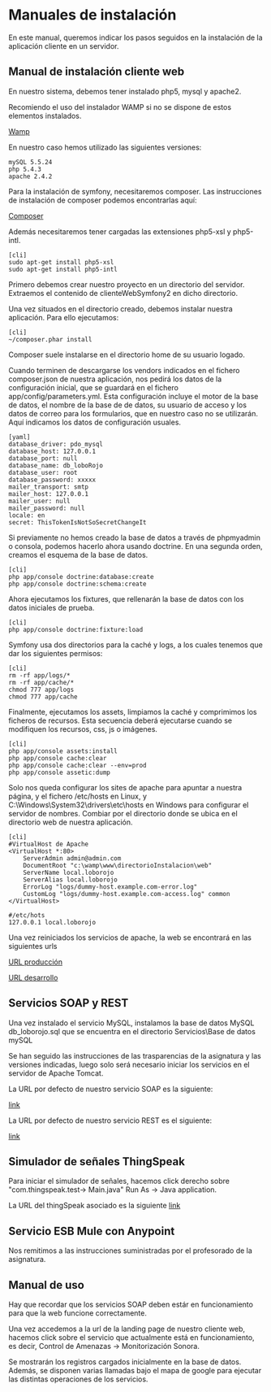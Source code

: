 # Manuales de instalación #

En este manual, queremos indicar los pasos seguidos en la instalación de la aplicación cliente en un servidor.


## Manual de instalación cliente web  ##

En nuestro sistema, debemos tener instalado php5, mysql y apache2. 

Recomiendo el uso del instalador WAMP si no se dispone de estos elementos instalados.

[Wamp](http://www.wampserver.com/en/)

En nuestro caso hemos utilizado las siguientes versiones:

	mySQL 5.5.24
	php 5.4.3
	apache 2.4.2

Para la instalación de symfony, necesitaremos composer.
Las instrucciones de instalación de composer podemos encontrarlas aquí:

[Composer](http://getcomposer.org/)

Además necesitaremos tener cargadas las extensiones php5-xsl y php5-intl.

	[cli]
	sudo apt-get install php5-xsl
	sudo apt-get install php5-intl


Primero debemos crear nuestro proyecto en un directorio del servidor. Extraemos el contenido de clienteWebSymfony2 en dicho directorio.

Una vez situados en el directorio creado, debemos instalar nuestra aplicación. Para ello ejecutamos:

	[cli]
	~/composer.phar install

Composer suele instalarse en el directorio home de su usuario logado.

Cuando terminen de descargarse los vendors indicados en el fichero composer.json de nuestra aplicación, nos pedirá los datos de la configuración inicial, que se guardará en el fichero app/config/parameters.yml. Esta configuración incluye el motor de la base de datos, el nombre de la base de de datos, su usuario de acceso y los datos de correo para los formularios, que en nuestro caso no se utilizarán. Aquí indicamos los datos de configuración usuales.

	[yaml]
    database_driver: pdo_mysql
    database_host: 127.0.0.1
    database_port: null
    database_name: db_loboRojo
    database_user: root
    database_password: xxxxx
    mailer_transport: smtp
    mailer_host: 127.0.0.1
    mailer_user: null
    mailer_password: null
    locale: en
    secret: ThisTokenIsNotSoSecretChangeIt


Si previamente no hemos creado la base de datos a través de phpmyadmin o consola, podemos hacerlo ahora usando doctrine. En una segunda orden, creamos el esquema de la base de datos.

	[cli]
	php app/console doctrine:database:create
	php app/console doctrine:schema:create


Ahora ejecutamos los fixtures, que rellenarán la base de datos con los datos iniciales de prueba.

	[cli]
	php app/console doctrine:fixture:load

Symfony usa dos directorios para la caché y logs, a los cuales tenemos que dar los siguientes permisos:

	[cli]
	rm -rf app/logs/*
	rm -rf app/cache/*
	chmod 777 app/logs
	chmod 777 app/cache

Finalmente, ejecutamos los assets, limpiamos la caché y comprimimos los ficheros de recursos. Esta secuencia deberá ejecutarse cuando se modifiquen los recursos, css, js o imágenes.

	[cli]
	php app/console assets:install
	php app/console cache:clear
	php app/console cache:clear --env=prod
	php app/console assetic:dump


Solo nos queda configurar los sites de apache para apuntar a nuestra página, y el fichero /etc/hosts en Linux, y C:\Windows\System32\drivers\etc\hosts en Windows para configurar el servidor de nombres. Combiar por el directorio donde se ubica en el directorio web de nuestra aplicación.

    [cli]
    #VirtualHost de Apache
    <VirtualHost *:80>
        ServerAdmin admin@admin.com
        DocumentRoot "c:\wamp\www\directorioInstalacion\web"
        ServerName local.loborojo
        ServerAlias local.loborojo
        ErrorLog "logs/dummy-host.example.com-error.log"
        CustomLog "logs/dummy-host.example.com-access.log" common
    </VirtualHost>
    
    #/etc/hots
    127.0.0.1 local.loborojo
    
Una vez reiniciados los servicios de apache, la web se encontrará en las siguientes urls

[URL producción](http://local.loborojo/app.php) 

[URL desarrollo](http://local.loborojo/app_dev.php)


## Servicios SOAP y REST  ##

Una vez instalado el servicio MySQL, instalamos la base de datos MySQL db_loborojo.sql que se encuentra en el directorio Servicios\Base de datos mySQL

Se han seguido las instrucciones de las trasparencias de la asignatura y las versiones indicadas, luego solo será necesario iniciar los servicios en el servidor de Apache Tomcat.

La URL por defecto de nuestro servicio SOAP es la siguiente:

[link](http://localhost:8080/LoboRojo/services/MainPort)


La URL por defecto de nuestro servicio REST es el siguiente:

[link](http://localhost:8080/LoboRojoRest/natural-reserve)


## Simulador de señales ThingSpeak  ##

Para iniciar el simulador de señales, hacemos click derecho sobre "com.thingspeak.test-> Main.java" Run As -> Java application.

La URL del thingSpeak asociado es la siguiente [link](https://thingspeak.com/channels/23808)

## Servicio ESB Mule con Anypoint ##

Nos remitimos a las instrucciones suministradas por el profesorado de la asignatura.


## Manual de uso ##

Hay que recordar que los servicios SOAP deben estár en funcionamiento para que la web funcione correctamente.

Una vez accedemos a la url de la landing page de nuestro cliente web, hacemos click sobre el servicio que actualmente está en funcionamiento, es decir, Control de Amenazas -> Monitorización Sonora.

Se mostrarán los registros cargados inicialmente en la base de datos. Además, se disponen varias llamadas bajo el mapa de google para ejecutar las distintas operaciones de los servicios.

